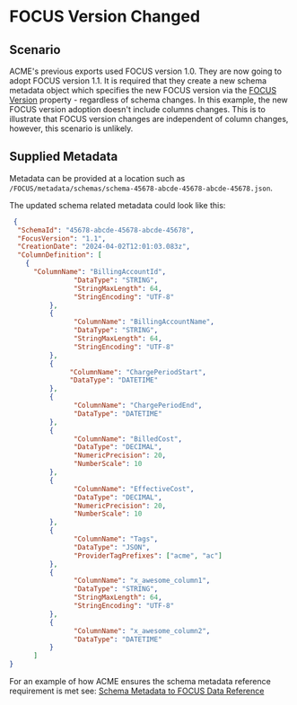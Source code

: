 # FOCUS Version Changed

## Scenario

ACME's previous exports used FOCUS version 1.0. They are now going to adopt FOCUS version 1.1.  It is required that they create a new schema metadata object which specifies the new FOCUS version via the [FOCUS Version](#focusversion) property - regardless of schema changes. In this example, the new FOCUS version adoption doesn't include columns changes. This is to illustrate that FOCUS version changes are independent of column changes, however, this scenario is unlikely.

## Supplied Metadata

Metadata can be provided at a location such as `/FOCUS/metadata/schemas/schema-45678-abcde-45678-abcde-45678.json`.

The updated schema related metadata could look like this:

```json
 {
  "SchemaId": "45678-abcde-45678-abcde-45678",
  "FocusVersion": "1.1",
  "CreationDate": "2024-04-02T12:01:03.083z",
  "ColumnDefinition": [
    {
      "ColumnName": "BillingAccountId",
                "DataType": "STRING",
                "StringMaxLength": 64,
                "StringEncoding": "UTF-8"
          },
          {
                "ColumnName": "BillingAccountName",
                "DataType": "STRING",
                "StringMaxLength": 64,
                "StringEncoding": "UTF-8"
          },
          {
               "ColumnName": "ChargePeriodStart",
               "DataType": "DATETIME"
          },
          {
                "ColumnName": "ChargePeriodEnd",
                "DataType": "DATETIME"
          },
          {
                "ColumnName": "BilledCost",
                "DataType": "DECIMAL",
                "NumericPrecision": 20,
                "NumberScale": 10
          },
          {
                "ColumnName": "EffectiveCost",
                "DataType": "DECIMAL",
                "NumericPrecision": 20,
                "NumberScale": 10
          },
          {
                "ColumnName": "Tags",
                "DataType": "JSON",
                "ProviderTagPrefixes": ["acme", "ac"]
          },
          {
                "ColumnName": "x_awesome_column1",
                "DataType": "STRING",
                "StringMaxLength": 64,
                "StringEncoding": "UTF-8"
          },
          {
                "ColumnName": "x_awesome_column2",
                "DataType": "DATETIME"
          }
      ]
}
```

For an example of how ACME ensures the schema metadata reference requirement is met see: [Schema Metadata to FOCUS Data Reference](#schemametadatatofocusdatareference)
